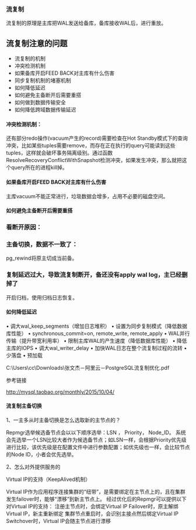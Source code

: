 ###  流复制

 流复制的原理是主库把WAL发送给备库，备库接收WAL后，进行重放。 

## 流复制注意的问题

- 流复制的机制
- 冲突检测机制
- 如果备库开启FEED BACK对主库有什么伤害
- 同步复制机制的堵塞机制
- 如何降低延迟
- 如何避免主备断开后需要重搭
- 如何做到数据传输安全
- 如何降低跨域数据传输延迟 



#### 冲突检测机制：

还有部分redo操作(vacuum产生的record)需要检查在Hot Standby模式下的查询冲突，比如某些tuples需要remove，而存在正在执行的query可能读到这些tuples，这样就会破坏事务隔离级别。通过函数ResolveRecoveryConflictWithSnapshot检测冲突，如果发生冲突，那么就把这个query所在的进程kill掉。



#### 如果备库开启FEED BACK对主库有什么伤害

主库vacuum不能正常进行，垃圾数据会增多，占用不必要的磁盘空间。



#### 如何避免主备断开后需要重搭

### 看断开原因：

### 主备切换，数据不一致了：

pg_rewind将原主切成当前备。

### 复制延迟过大，导致流复制断开，备还没有apply wal log，主已经删掉了

开启归档，使用归档日志恢复。

#### 如何降低延迟

• 调大wal_keep_segments（增加日志堆积）
• 设置为同步复制模式（降低数据库性能）
• synchronous_commit=on, remote_write, remote_apply
• WAL并行传输（提升带宽利用率）
• 限制主库WAL的产生速度（降低数据库性能）
• 降低主库的IOPS
• 调大wal_writer_delay
• 加快WAL日志在整个流复制过程的流转
• 少落盘
• 预加载

C:\Users\cc\Downloads\张文杰－阿里云－PostgreSQL流复制优化.pdf



参考链接

http://mysql.taobao.org/monthly/2015/10/04/





#### 流复制主备切换

1、一主多从时主备切换是怎么选取新的主节点的？

 Repmgr选举候选备节点会以以下顺序选举：LSN ， Priority， Node_ID。
系统会先选举一个LSN比较大者作为候选备节点；如LSN一样，会根据Priority优先级进行比较，该优先级是在配置文件中进行参数配置；如优先级也一样，会比较节点的Node ID，小者会优先选举。 

2、怎么对外提供服务的

Virtual IP的支持（KeepAlived机制）

Virtual IP作为应用程序连接集群的“纽带”，是需要绑定在主节点上的，且在集群发生failover时，能够“漂移”到新主节点上。
经过优化后的Repmgr可以提供以下对Virtual IP的支持：
注册主节点时，会绑定Virtual IP
Failover时，原主解绑Virtual IP，新主重新绑定
集群节点重启时，会识别主接点然后绑定Virtual IP
Switchover时，Virtual IP会随主节点进行漂移